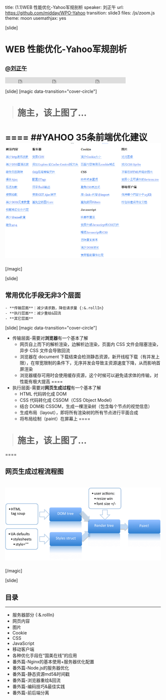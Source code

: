 title: (1.1)WEB 性能优化-Yahoo军规剖析
speaker: 刘正午
url: https://github.com/midday/WPO-Yahoo
transition: slide3
files: /js/zoom.js
theme: moon
usemathjax: yes


[slide]
# WEB 性能优化-Yahoo军规剖析
## <small><a href="https://github.com/midday">@刘正午</a></small>
<small style="vertical-align:middle;display:inline-block"><iframe src="http://ghbtns.com/github-btn.html?user=midday&repo=WPO-Yahoo&type=watch&count-true" allowtransparency="true" frameborder="0" scrolling="0" width="110" height="20" style="width:110px;height:20px;  background-color: transparent;"></iframe><iframe src="http://ghbtns.com/github-btn.html?user=midday&repo=WPO-Yahoo&type=fork&count=false" allowtransparency="true" frameborder="0" scrolling="0" width="110" height="20" style="width:110px;height:20px;  background-color: transparent;"></iframe><iframe src="http://ghbtns.com/github-btn.html?user=midday&repo=WPO-Yahoo&type=follow&count=true" allowtransparency="true" frameborder="0" scrolling="0" width="170" height="20" style="width:170px;height:20px;  background-color: transparent;"></iframe></small>


[slide]
[magic data-transition="cover-circle"]
> # 施主，该上图了...
====
##YAHOO 35条前端优化建议
![](/images/1.1/yahoo-rules.png)
====
[/magic]


[slide]
## 常用优化手段无非3个层面
    - **传输层面**：减少请求数，降低请求量 {:&.rollIn}
    - **执行层面**：减少重绘&回流
    - **其它层面**


[slide]
[magic data-transition="cover-circle"]
- 传输层面-需要对**浏览器**有一个基本了解
    - 网页自上而下的解析渲染，边解析边渲染，页面内 CSS 文件会阻塞渲染，异步 CSS 文件会导致回流
    - 浏览器在 document 下载结束会检测静态资源，新开线程下载（有并发上限），在带宽限制的条件下，无序并发会导致主资源速度下降，从而影响首屏渲染
    - 浏览器缓存可用时会使用缓存资源，这个时候可以避免请求体的传输，对性能有极大提高
====
- 执行层面-需要对**网页生成过程**有一个基本了解
    - HTML 代码转化成 DOM
    - CSS 代码转化成 CSSOM（CSS Object Model）
    - 结合 DOM和 CSSOM，生成一棵渲染树（包含每个节点的视觉信息）
    - 生成布局（layout），即将所有渲染树的所有节点进行平面合成
    - 将布局绘制（paint）在屏幕上
====
> # 施主，该上图了...
====
## 网页生成过程流程图
![](/images/1.1/page-generate-flow.png)
====
[/magic]

[slide]
## 目录
----
- 服务器部分 {:&.rollIn}
- 网页内容
- 图片
- Cookie
- CSS
- JavaScript
- 移动客户端
- 各种优化手段在“国美在线”的应用
- 番外篇-Nginx的基本使用+服务器优化配置
- 番外篇-Node.js的服务器优化
- 番外篇-静态资源md5&时间戳
- 番外篇-浏览器重绘&回流
- 番外篇-编码技巧&最佳实践
- 番外篇-前后端分离


